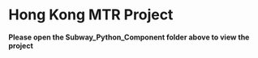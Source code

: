 # Hong Kong MTR Project

**Please open the Subway_Python_Component folder above to view the project**